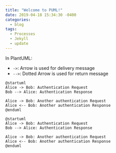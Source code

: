 ```yaml
---
title: "Welcome to PUML!"
date: 2019-04-18 15:34:30 -0400
categories:
  - blog
tags:
  - Processes
  - Jekyll
  - update
---
```


In PlantUML:

- `->`: Arrow is used for delivery message
- `-->`: Dotted Arrow is used for return message

```plantuml
@startuml
Alice -> Bob: Authentication Request
Bob --> Alice: Authentication Response

Alice -> Bob: Another authentication Request
Alice <-- Bob: Another authentication Response
@enduml
```

```plantuml!
@startuml
Alice -> Bob: Authentication Request
Bob --> Alice: Authentication Response

Alice -> Bob: Another authentication Request
Alice <-- Bob: Another authentication Response
@enduml
```
